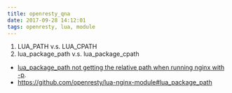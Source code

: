 ```yaml
---
title: openresty_qna
date: 2017-09-28 14:12:01
tags: openresty, lua, module
---
```


1. LUA_PATH v.s. LUA_CPATH
2. lua_package_path v.s. lua_package_cpath

* [lua_package_path not getting the relative path when running nginx with -p](https://github.com/openresty/lua-nginx-module/issues/263).
* https://github.com/openresty/lua-nginx-module#lua_package_path
